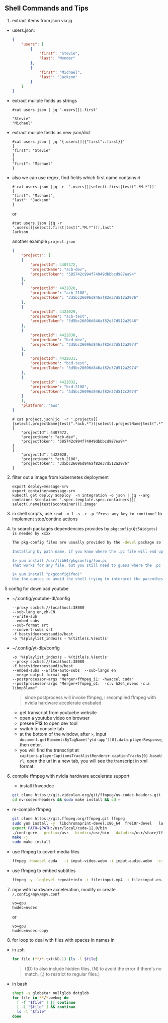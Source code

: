 Shell Commands and Tips
---

1. extract items from json via jq

- users.json:

    ```json
    {
        "users": [
            {
                "first": "Stevie",
                "last": "Wonder"
            },
            {
                "first": "Michael",
                "last": "Jackson"
            }
        ]
    }
    ```

- extract muliple fields as strings

    ```shell
    #cat users.json | jq '.users[]|.first'

    "Stevie"
    "Michael"
    ```


- extract muliple fields as new json/dict

    ```shell
    #cat users.json | jq '{.users[]|{"first":.first}}'
    {
    "first": "Stevie"
    }
    {
    "first": "Michael"
    }
    ```

- also we can use regex, find fields which first name contains `M`

    ```shell
    # cat users.json |jq -r  '.users[]|select(.first|test(".*M.*"))'
    {
    "first": "Michael",
    "last": "Jackson"
    }
    ```

    or

    ```shell
    #cat users.json |jq -r  '.users[]|select(.first|test(".*M.*"))|.last'
    Jackson
    ```

    another example `project.json`

    ```json
    {
        "projects": [
        {
            "projectId": 4407472,
            "projectName": "acb-dev",
            "projectToken": "585742c994f74949dbbbcd987ea94"
        },
        {
            "projectId": 4422028,
            "projectName": "acb-2108",
            "projectToken": "3d5bc26696d846af82e37d512a2976"
        },
        {
            "projectId": 4422029,
            "projectName": "acb-test",
            "projectToken": "3d5bc26696d846af82e37d512a2946"
        },
        {
            "projectId": 4422030,
            "projectName": "bcd-dev",
            "projectToken": "3d5bc26696d846af82e37d512a2974"
        },
        {
            "projectId": 4422031,
            "projectName": "bcd-test",
            "projectToken": "3d5bc26696d846af82e37d512a2974"
        },
        {
            "projectId": 4422032,
            "projectName": "bcd-2108",
            "projectToken": "3d5bc26696d846af82e37d512c2974"
        }
        ],
        "platform": "aws"
    }
    ```

    ```shell
    # cat project.json|jq  -r '.projects[] |select(.projectName|test(".*acb.*"))|select(.projectName|test(".*^(dev|2108)$"))'
    {
        "projectId": 4407472,
        "projectName": "acb-dev",
        "projectToken": "585742c994f74949dbbbcd987ea94"
    }
    {
        "projectId": 4422028,
        "projectName": "acb-2108",
        "projectToken": "3d5bc26696d846af82e37d512a2976"
    }
    ```

2. filter out a image from kubernetes deployment

    ```
    export deploy=message-srv
    export container=message-srv
    kubectl get deploy $deploy  -n integration -o json | jq --arg container $container '.spec.template.spec.containers[]| select(.name|test($container))|.image'
    ```

3. in shell scripts, use `read -n 1 -s -r -p "Press any key to continue"` to implement stop/contine actions

4. to search packages dependencies provides by `pkgconfig(Qt5Widgets) is needed by xxxx`

    ```sh
    The pkg-config files are usually provided by the -devel package so in most cases foo.pc is provided by libfoo-devel. That's still guesswork, but there are two shortcuts:

    Installing by path name, if you know where the .pc file will end up

    $> yum install /usr/lib64/pkgconfig/foo.pc
    That works for any file, but you still need to guess where the .pc file is. The best approach is using the actual pkgconfig requirement:

    $> yum install "pkgconfig(foo)"
    Use the quotes to avoid the shell trying to interpret the parenthesis.
    ```

5 config for download youtube

- ~/.config/youtube-dl/config

  ```config
  --proxy socks5://localhost:38080
  --sub-lang en,zh-CN
  --write-sub
  --embed-subs
  --sub-format srt
  --convert-subs srt
  -f bestvideo+bestaudio/best
  -o '%(playlist_index)s - %(title)s.%(ext)s'
  ```

- ~/.config/yt-dlp/config

  ```config
  -o '%(playlist_index)s - %(title)s.%(ext)s'
  --proxy socks5://localhost:38080
  -f bestvideo+bestaudio/best
  --embed-subs --write-auto-subs  --sub-langs en
  --merge-output-format mp4
  --postprocessor-args "Merger+ffmpeg_i1: -hwaccel cuda"
  --postprocessor-args "Merger+ffmpeg_o1:  -c:v h264_nvenc -c:a libmp3lame"
  ```

  > since postprocess will invoke ffmpeg, I recompiled ffmpeg with nvidia hardware accelerate enabaled.
  >

  - get transcript from youtuebe website
  - open a youtube video on browser
  - presee **F12** to open dev tool
  - switch to console tab
  - at the bottom of the window, after `>`, input `document.getElementsByTagName('ytd-app')[0].data.playerResponse`, then enter.
  - you will find the transcript at `captions.playerCaptionsTracklistRenderer.captionTracks[0].baseUrl`, open the url in a new tab, you will see the transcript in xml format.
6. compile ffmpeg with nvidia hardware accelerate support
   - install ffnvcodec

    ```sh
    git clone https://git.videolan.org/git/ffmpeg/nv-codec-headers.git
    cd nv-codec-headers && sudo make install && cd –
    ```

- re-compile ffmpeg

    ```sh
    git clone https://git.ffmpeg.org/ffmpeg.git ffmpeg
    sudo yum install -y  libchromaprint-devel.x86_64  frei0r-devel   ladspa-devel dietlibc-devel lilv-devel.x86_64  libbluray-devel.x86_64  libbs2b-devel.x86_64   libdav1d-devel.x86_64  gsm-devel.x86_64  ilbc-devel.x86_64  intel-mediasdk-devel  libmodplug-devel.x86_64  libmysofa-devel.x86_64  libopenmpt-devel.x86_64  libplacebo-devel.x86_64  rav1e-devel.x86_64  rubberband-devel.x86_64   soxr-devel    libssh-devel.x86_64  svt-av1-devel   vo-amrwbenc-devel.x86_64  zeromq-devel.x86_64 zvbi-devel.x86_64  libcdio-paranoia-devel.x86_64 libcdio-devel.x86_64
    export PATH=$PATH:/usr/local/cuda-12.0/bin
    ./configure --prefix=/usr --bindir=/usr/bin --datadir=/usr/share/ffmpeg --docdir=/usr/share/doc/ffmpeg --incdir=/usr/include/ffmpeg --libdir=/usr/lib64 --mandir=/usr/share/man --arch=x86_64 --enable-libopencore-amrnb --enable-libopencore-amrwb --enable-libvo-amrwbenc --enable-version3 --enable-bzlib --enable-chromaprint --disable-crystalhd --enable-fontconfig --enable-frei0r --enable-gcrypt --enable-gnutls --enable-ladspa --enable-libaom --enable-libdav1d --enable-libass --enable-libbluray --enable-libbs2b --enable-libcdio --enable-libdrm --enable-libjack --enable-libjxl --enable-libfreetype --enable-libfribidi --enable-libgsm --enable-libilbc --enable-libmp3lame --enable-libmysofa --enable-nvenc --enable-openal --enable-opencl --enable-opengl --enable-libopenjpeg --enable-libopenmpt --enable-libopus --enable-libpulse --enable-libplacebo --enable-librsvg --enable-librav1e --enable-librubberband --enable-libsmbclient --enable-version3 --enable-libsnappy --enable-libsoxr --enable-libspeex --enable-libsrt --enable-libssh --enable-libsvtav1 --enable-libtesseract --enable-libtheora --enable-libtwolame --enable-libvorbis --enable-libv4l2  --enable-libvmaf --enable-version3 --enable-vapoursynth --enable-libvpx --enable-vulkan --enable-libshaderc --enable-libwebp --enable-libx264 --enable-libx265 --enable-libxvid --enable-libxml2 --enable-libzimg --enable-libzmq --enable-libzvbi --enable-lv2 --enable-avfilter --enable-libmodplug --enable-postproc --enable-pthreads --disable-static --enable-shared --enable-gpl --disable-debug --disable-stripping --shlibdir=/usr/lib64 --enable-lto --enable-libmfx --enable-runtime-cpudetect --enable-nonfree --enable-cuda-nvcc --enable-libnpp --extra-cflags=' -I/usr/include/rav1e -I/usr/local/cuda-12.0/include' --extra-ldflags=-L/usr/local/cuda-12.0/lib64 --nvccflags='-allow-unsupported-compiler'
    make -j
    sudo make install
    ```

- use ffmpeg to covert media files

  ```sh
  ffmpeg -hwaccel cuda   -i input-video.webm -i input-audio.webm  -c:v h264_nvenc -c:a libmp3lame output.mp4
  ```

- use ffmpeg to embed subtitles

  ```sh
  ffmpeg -y -loglevel repeat+info -i file:input.mp4 -i file:input.en.vtt -map 0 -dn -ignore_unknown -c copy -c:s mov_text -map -0:s -map 1:0 -metadata:s:s:0 language=eng -metadata:s:s:0 handler_name=English -metadata:s:s:0 title=English -movflags +faststart file:output.mp4
  ```

7. mpv with hardware acceleration, modify or create `/.config/mpv/mpv.conf`

    ```
    vo=gpu
    hwdec=nvdec
    ```

    or

    ```
    vo=gpu
    hwdec=nvdec-copy
    ```

8. for loop to deal with files with spaces in names in

- in zsh

    ```zsh
    for file (**/*.txt(ND.)) {ls -l $file}
    ```

    > ((D) to also include hidden files, (N) to avoid the error if there's no match, (.) to restrict to regular files.)
- in bash

  ```bash
  shopt -s globstar nullglob dotglob
  for file in **/*.webm; do
    [ -f "$file" ] || continue
    [ -L "$file" ] && continue
    ls -l "$file"
  done
  ```
